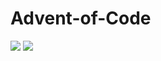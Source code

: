 # Advent-of-Code
![](https://img.shields.io/github/license/MastProTech/Advent-of-Code?logo=GitHub&style=flat-square&color=blue&label=License)  ![](https://img.shields.io/badge/CurrentStatus-Awesome-blue)
